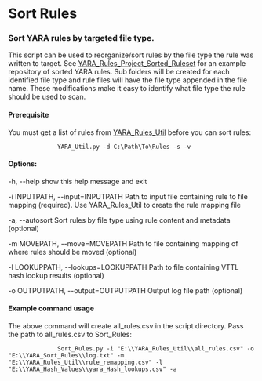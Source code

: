 # Sort Rules
### Sort YARA rules by targeted file type. 

This script can be used to reorganize/sort rules by the file type the rule was written to target. See [YARA_Rules_Project_Sorted_Ruleset](https://github.com/RandomRhythm/YARA_Rules_Project_Sorted_Ruleset) for an example repository of sorted YARA rules. Sub folders will be created for each identified file type and rule files will have the file type appended in the file name. These modifications make it easy to identify what file type the rule should be used to scan.

#### Prerequisite

You must get a list of rules from [YARA_Rules_Util](https://github.com/RandomRhythm/YARA_Rules_Util) before you can sort rules:

                  YARA_Util.py -d C:\Path\To\Rules -s -v

#### Options:

  -h, --help            show this help message and exit

  -i INPUTPATH, --input=INPUTPATH
                        Path to input file containing rule to file mapping
                        (required). Use YARA_Rules_Util to create the rule
                        mapping file

  -a, --autosort        Sort rules by file type using rule content and
                        metadata (optional)

  -m MOVEPATH, --move=MOVEPATH
                        Path to file containing mapping of where rules should
                        be moved (optional)

  -l LOOKUPPATH, --lookups=LOOKUPPATH
                        Path to file containing VTTL hash lookup results
                        (optional)

  -o OUTPUTPATH, --output=OUTPUTPATH
                        Output log file path (optional)

#### Example command usage
                        
The above command will create all_rules.csv in the script directory. Pass the path to all_rules.csv to Sort_Rules:

                  Sort_Rules.py -i "E:\\YARA_Rules_Util\\all_rules.csv" -o "E:\\YARA_Sort_Rules\\log.txt" -m "E:\\YARA_Rules_Util\\rule_remapping.csv" -l "E:\\YARA_Hash_Values\\yara_Hash_lookups.csv" -a
